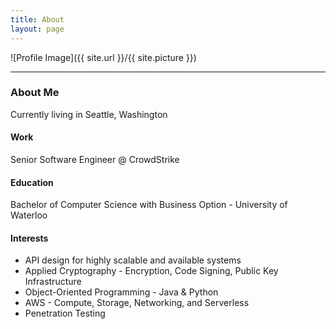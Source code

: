 ```yaml
---
title: About
layout: page
---
```

![Profile Image]({{ site.url }}/{{ site.picture }})

---

### About Me

Currently living in Seattle, Washington

#### Work
Senior Software Engineer @ CrowdStrike

#### Education
Bachelor of Computer Science with Business Option - University of Waterloo

#### Interests
- API design for highly scalable and available systems
- Applied Cryptography - Encryption, Code Signing, Public Key Infrastructure
- Object-Oriented Programming - Java & Python
- AWS - Compute, Storage, Networking, and Serverless
- Penetration Testing
